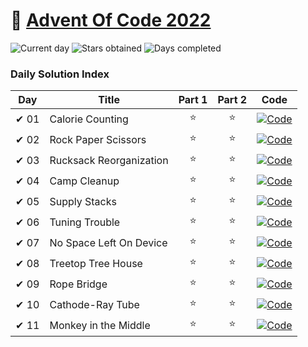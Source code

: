 # 🎄 [Advent Of Code 2022](https://adventofcode.com/2022)

![Current day](https://img.shields.io/badge/Day-11-blue)
![Stars obtained](https://img.shields.io/badge/Stars%20Obtained%20⭐-22-yellow)
![Days completed](https://img.shields.io/badge/Days%20Completed-11-red)

### Daily Solution Index

| Day  | Title                   | Part 1 | Part 2 | Code                                                                                                                             |
|------|-------------------------|:------:|:------:|----------------------------------------------------------------------------------------------------------------------------------|
| ✔ 01 | Calorie Counting        |   ⭐    |   ⭐    | [![Code](https://img.shields.io/badge/Code-grey?style=for-the-badge&logo=Kotlin)](src/main/kotlin/de/nosswald/aoc/days/Day01.kt) |
| ✔ 02 | Rock Paper Scissors     |   ⭐    |   ⭐    | [![Code](https://img.shields.io/badge/Code-grey?style=for-the-badge&logo=Kotlin)](src/main/kotlin/de/nosswald/aoc/days/Day02.kt) |
| ✔ 03 | Rucksack Reorganization |   ⭐    |   ⭐    | [![Code](https://img.shields.io/badge/Code-grey?style=for-the-badge&logo=Kotlin)](src/main/kotlin/de/nosswald/aoc/days/Day03.kt) |
| ✔ 04 | Camp Cleanup            |   ⭐    |   ⭐    | [![Code](https://img.shields.io/badge/Code-grey?style=for-the-badge&logo=Kotlin)](src/main/kotlin/de/nosswald/aoc/days/Day04.kt) |
| ✔ 05 | Supply Stacks           |   ⭐    |   ⭐    | [![Code](https://img.shields.io/badge/Code-grey?style=for-the-badge&logo=Kotlin)](src/main/kotlin/de/nosswald/aoc/days/Day05.kt) |
| ✔ 06 | Tuning Trouble          |   ⭐    |   ⭐    | [![Code](https://img.shields.io/badge/Code-grey?style=for-the-badge&logo=Kotlin)](src/main/kotlin/de/nosswald/aoc/days/Day06.kt) |
| ✔ 07 | No Space Left On Device |   ⭐    |   ⭐    | [![Code](https://img.shields.io/badge/Code-grey?style=for-the-badge&logo=Kotlin)](src/main/kotlin/de/nosswald/aoc/days/Day07.kt) |
| ✔ 08 | Treetop Tree House      |   ⭐    |   ⭐    | [![Code](https://img.shields.io/badge/Code-grey?style=for-the-badge&logo=Kotlin)](src/main/kotlin/de/nosswald/aoc/days/Day08.kt) |
| ✔ 09 | Rope Bridge             |   ⭐    |   ⭐    | [![Code](https://img.shields.io/badge/Code-grey?style=for-the-badge&logo=Kotlin)](src/main/kotlin/de/nosswald/aoc/days/Day09.kt) |
| ✔ 10 | Cathode-Ray Tube        |   ⭐    |   ⭐    | [![Code](https://img.shields.io/badge/Code-grey?style=for-the-badge&logo=Kotlin)](src/main/kotlin/de/nosswald/aoc/days/Day10.kt) |
| ✔ 11 | Monkey in the Middle        |   ⭐    |   ⭐    | [![Code](https://img.shields.io/badge/Code-grey?style=for-the-badge&logo=Kotlin)](src/main/kotlin/de/nosswald/aoc/days/Day11.kt) |
